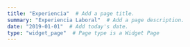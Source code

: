 ```yaml
---
title: "Experiencia"  # Add a page title.
summary: "Experiencia Laboral"  # Add a page description.
date: "2019-01-01"  # Add today's date.
type: "widget_page"  # Page type is a Widget Page
---
```

